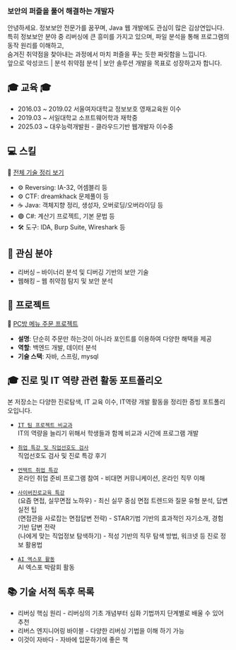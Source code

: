 <h3 class="heading-element" dir="auto">보안의 퍼즐을 풀어 해결하는 개발자</h3>
안녕하세요. 정보보안 전문가를 꿈꾸며, Java 웹 개발에도 관심이 많은 김상연입니다.<br> 
특히 정보보안 분야 중 리버싱에 큰 흥미를 가지고 있으며, 파일 분석을 통해 프로그램의 동작 원리를 이해하고,<br> 
숨겨진 취약점을 찾아내는 과정에서 마치 퍼즐을 푸는 듯한 짜릿함을 느낍니다.<br>
앞으로 악성코드 | 분석 취약점 분석 | 보안 솔루션 개발을 목표로 성장하고자 합니다.<br>


## 🎓 교육 🎓
* 2016.03 ~ 2019.02 서울여자대학교 정보보호 영재교육원 이수
* 2019.03 ~ 서일대학교 소프트웨어학과 재학중
* 2025.03 ~ 대우능력개발원 - 클라우드기반 웹개발자 이수중

## 💻 스킬

🧩 [전체 기술 정리 보기](https://github.com/HubMong/studyMain)

- ⚙ Reversing: IA-32, 어셈블리 등
- ⚙ CTF: dreamkhack 문제풀이 등
- ☕ Java: 객체지향 정리, 생성자, 오버로딩/오버라이딩 등
- 🟣 C#: 계산기 프로젝트, 기본 문법 등
- 🛠️ 도구: IDA, Burp Suite, Wireshark 등

## 🔎 관심 분야
* 리버싱 – 바이너리 분석 및 디버깅 기반의 보안 기술
* 웹해킹 – 웹 취약점 탐지 및 보안 분석

## 📁 프로젝트
🔎 [PC방 메뉴 주문 프로젝트](https://github.com/HubMong/pcbang-order)
- **설명**: 단순히 주문만 하는것이 아니라 포인트를 이용하여 다양한 해택을 제공
- **역할**: 백엔드 개발, 데이터 분석
- **기술 스택**: 자바, 스프링, mysql

## 🎓 진로 및 IT 역량 관련 활동 포트폴리오

본 저장소는 다양한 진로탐색, IT 교육 이수, IT역량 개발 활동을 정리한 증빙 포트폴리오입니다.  

- [`IT 팀 프로젝트 비교과`](https://github.com/HubMong/SkillSt)  
  IT의 역량을 늘리기 위해서 학생들과 함께 비교과 시간에 프로그램 개발
  
- [`취업 특강 및 직업선호도 검사`](https://github.com/HubMong/class)  
  직업선호도 검사 및 진로 특강 후기

- [`언택트 취업 특강`](https://github.com/HubMong/Study1/tree/main)  
  온라인 취업 준비 프로그램 참여 - 비대면 커뮤니케이션, 온라인 직무 이해

- [`사이버진로교육 특강`](https://github.com/HubMong/study2/tree/main)  
  (요즘 면접, 실무면접 노하우) - 최신 실무 중심 면접 트렌드와 질문 유형 분석, 답변 실전 팁<br>
  (면접관을 사로잡는 면접답변 전략) - STAR기법 기반의 효과적인 자기소개, 경험 기반 답변 전략<br>
  (나에게 맞는 직업정보 탐색하기) - 적성 기반의 직무 탐색 방법, 워크넷 등 진로 정보 활용법<br>

- [`AI 엑스포 활동`](https://github.com/HubMong/AIAex)  
  AI 엑스포 박람회 활동


## 📚 기술 서적 독후 목록
* 리버싱 핵심 원리 - 리버싱의 기초 개념부터 심화 기법까지 단계별로 배울 수 있어 추천
* 리버스 엔지니어링 바이블 - 다양한 리버싱 기법을 이해 하기 가능
* 이것이 자바다 - 자바에 입문하기에 좋은 책

